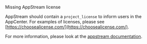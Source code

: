 Missing AppStream license

AppStream should contain a `project_license` to inform users in the AppCenter. For examples of licenses, please see [https://choosealicense.com/](https://choosealicense.com/).

For more information, please look at the
[appstream documentation](https://www.freedesktop.org/software/appstream/docs/chap-Quickstart.html).
